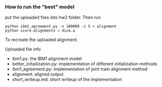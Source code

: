 ### How to run the "best" model

put the uploaded files into hw2 folder. Then run 
```
python ibm1_agreement.py -n 100000 -i 5 > alignment
python score-alignments < dice.a    
```
To recreate the uploaded alignment.

Uploaded file info
- ibm1.py: the IBM1 alignment model
- better_initailization.py: implementation of different initialization methods
- ibm1_agreement.py: implementation of joint train alignment method
- alignment: aligned output
- short_writeup.md: short writeup of the implementation
